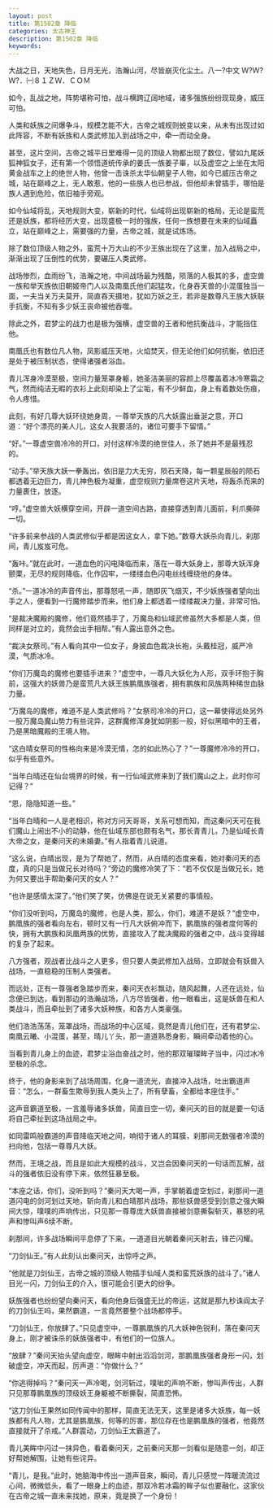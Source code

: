 ```yaml
---
layout: post
title: 第1502章 降临
categories: 太古神王
description: 第1502章 降临
keywords:
---
```


大战之日，天地失色，日月无光，浩瀚山河，尽皆崩灭化尘土。八一?中文 Ｗ?Ｗ?Ｗ?．㈠８１ＺＷ．ＣＯＭ

如今，乱战之地，阵势堪称可怕，战斗横跨辽阔地域，诸多强族纷纷现现身，威压可怕。

人类和妖族之间爆争斗，规模怎能不大，古帝之城规则蜕变以来，从未有出现过如此阵容，不断有妖族和人类武修加入到战场之中，牵一而动全身。

甚至，这片空间，古帝之城平日里难得一见的顶级人物都出现了数位，譬如九尾妖狐神狐女子，还有第一个领悟道统传承的姜氏一族姜子崋，以及虚空之上坐在太阳黄金战车之上的绝世人物，他曾一击诛杀太华仙朝皇子人物，如今已威压古帝之城，站在巅峰之上，无人敢惹，他的一些族人也已参战，但他却未曾插手，哪怕是族人遇到危险，依旧袖手旁观。

如今仙域将乱，天地规则大变，崭新的时代，仙域将出现崭新的格局，无论是蛮荒还是妖族，都将经历大变，出现盛极一时的强族，任何一族想要在未来的仙域矗立，站在巅峰之上，需要强的力量，古帝之城，就是试炼场。

除了数位顶级人物之外，蛮荒十万大山的不少王族出现在了这里，加入战局之中，渐渐出现了压倒性的优势，要碾压人类武修。

战场惨烈，血雨纷飞，浩瀚之地，中间战场最为残酷，陨落的人极其的多，虚空兽一族和举天族依旧朝姬帝门人以及南凰氏他们起猛攻，化身吞天兽的小混蛋独当一面，一夫当关万夫莫开，简直吞天摄地，犹如万妖之王，若非是数尊凡王族大妖联手抗衡，不知有多少妖王丧命被他吞噬。

除此之外，君梦尘的战力也是极为强横，虚空兽的王者和他抗衡战斗，才能挡住他。

南凰氏也有数位凡人物，凤影威压天地，火焰焚天，但无论他们如何抗衡，依旧还是处于被压制状态，使得诸强者浴血。

青儿浑身冷漠至极，空间力量笼罩身躯，她圣洁美丽的容颜上尽覆盖着冰冷寒霜之气，然而纯洁无暇的衣衫上此刻却染上了尘垢，有不少鲜血，身上有着数处伤痕，令人疼惜。

此刻，有好几尊大妖环绕她身周，一尊举天族的凡大妖露出垂涎之意，开口道：“好个漂亮的美人儿，这女人我要活的，诸位可要手下留情。”

“好。”一尊虚空兽冷冷的开口，对付这样冷漠的绝世佳人，杀了她并不是最残忍的。

“动手。”举天族大妖一拳轰出，依旧是力大无穷，陨石天降，每一颗星辰般的陨石都透着无边巨力，青儿神色极为凝重，虚空规则力量席卷这片天地，将轰杀而来的力量裹住，放逐。

“哼。”虚空兽大妖横穿空间，开辟一道空间古路，直接穿透到青儿面前，利爪撕碎一切。

“许多前来参战的人类武修似乎都是因这女人，拿下她。”数尊大妖杀向青儿，刹那间，青儿岌岌可危。

“轰咔。”就在此时，一道血色的闪电降临而来，落在一尊大妖身上，那尊大妖浑身颤栗，无尽的规则降临，化作囚牢，一缕缕血色闪电丝线缠绕他的身体。

“杀。”一道冰冷的声音传出，那尊怒吼一声，随即灰飞烟灭，不少妖族强者望向出手之人，便看到一行魔修踏步而来，他们身上都透着一缕缕裁决力量，非常可怕。

“是裁决魔殿的魔修，他们竟然插手了，万魔岛和仙域武修虽然大多都是人类，但同样是对立的，竟然会出手相帮。”有人露出意外之色。

“裁决女祭司。”有人看向其中一位女子，身披血色裁决长袍，头戴桂冠，威严冷漠，气质冰冷。

“你们万魔岛的魔修也要插手进来？”虚空中，一尊凡大妖化为人形，双手环抱于胸前，这强大的妖兽乃是蛮荒凡大妖王族鹏凰族强者，拥有鹏族和凤族两种稀世血脉力量。

“万魔岛的魔修，难道不是人类武修吗？”女祭司冷冷的开口，这一幕使得远处另外一股万魔岛魔山势力有些诧异，这群魔修浑身犹如阴影一般，好似黑暗中的王者，乃是黑暗魔殿的王境人物。

“这白晴女祭司的性格向来是冷漠无情，怎的如此热心了？”一尊魔修冷冷的开口，似乎有些意外。

“当年白晴还在仙台境界的时候，有一行仙域武修来到了我们魔山之上，此时你可记得？”

“恩，隐隐知道一些。”

“当年白晴和一人是老相识，称对方问天哥哥，关系可想而知，而这秦问天可在我们魔山上闹出不小的动静，他在仙域东部也颇有名气，那长青青儿，乃是仙域长青大帝之女，是秦问天的未婚妻。”有人指着青儿说道。

“这么说，白晴出现，是为了帮她了，然而，从白晴的态度来看，她对秦问天的态度，真的只是当做兄长对待吗？”旁边的魔修冷笑了下：“若不仅仅是当做兄长，她为何又要出手帮助秦问天的女人？”

“也许是感情太深了。”他们笑了笑，仿佛是在说无关紧要的事情般。

“你们没听到吗，万魔岛的魔修，也是人类，那么，你们，难道不是妖？”虚空中，鹏凰族的强者看向左右，顿时又有一行凡大妖俯冲而下，鹏凰族的强者度何等的快，拥有大鹏族和凤凰两族的优势，直接攻入了裁决魔殿的强者之中，战斗变得越的复杂了起来。

八方强者，观战者比战斗之人更多，但只要人类武修加入战局，立即就会有妖兽入战场，一直稳稳的压制人类强者。

而远处，正有一尊强者急踏步而来，秦问天衣衫飘动，随风起舞，人还在远处，仙念便已到达，看到那边的浩瀚战场，八方尽皆强者，他一眼看出，这是妖兽在和人类战斗，而且牵扯到了诸多大妖种族，和各方人类豪强。

他们浩浩荡荡，笼罩战场，而战场的中心区域，竟然是青儿他们在，还有君梦尘、南凰云曦、小混蛋，甚至，晴儿丫头，那一道道熟悉身影，瞬间牵动着他的心。

当看到青儿身上的血迹，君梦尘浴血奋战之时，他的那双璀璨眸子当中，闪过冰冷至极的杀念。

终于，他的身影来到了战场周围，化身一道流光，直接冲入战场，吐出霸道声音：“怎么，一群畜生欺辱到我人类头上了，所有孽畜，全都给本座住手。”

这声音霸道至极，一言羞辱诸多妖兽，简直目空一切，秦问天的目的就是要一句话将自己牵扯到这场战局之中。

如同雷鸣般霸道的声音降临天地之间，响彻于诸人的耳膜，刹那间无数强者冷漠的扫向他，包括一尊尊凡大妖。

然而，王境之战，而且是如此大规模的战斗，又岂会因秦问天的一句话而瓦解，战斗的强者依旧没有停下来，依然狂暴至极。

“本座之话，你们，没听到吗？”秦问天大喝一声，手掌朝着虚空划过，刹那间一道道闪电的剑河划过天地，斩向青儿和白晴那片战场，那些妖兽感受到剑意之强大瞬间大惊，噗噗的声响传出，只见那一尊尊庞大妖兽直接被剑意撕裂斩灭，暴怒的吼声和惨叫声6续不断。

刹那间，许多战场瞬间平息停了下来，一道道目光朝着秦问天射去，锋芒闪耀。

“刀剑仙王。”有人此刻认出秦问天，出惊呼之声。

“他就是刀剑仙王，古帝之城的顶级人物插手仙域人类和蛮荒妖族的战斗了。”诸人目光一闪，刀剑仙王的介入，很可能会引更大的纷争。

妖族强者也纷纷望向秦问天，看向他身后强盛无比的帝运，这就是那九秒诛阎太子的刀剑仙王吗，果然霸道，一言竟然要整个战场都停手。

“刀剑仙王，你放肆了。”只见虚空中，一尊鹏凰族的凡大妖神色锐利，落在秦问天身上，刚才被诛杀的妖族强者中，有他们的一位族人。

“放肆？”秦问天抬头望向虚空，眼眸中射出滔滔剑河，那鹏凰族强者身形一闪，划破虚空，冲天而起，厉声道：“你做什么？”

“你逃得掉吗？”秦问天一声冷喝，剑河斩过，噗呲的声响不断，惨叫声传出，人群只见那尊鹏凰族的顶级妖王身躯被不断撕裂，简直恐怖。

“这刀剑仙王果然如同传闻中的那样，简直无法无天，这里是诸多大妖族，每一妖族都有凡人物，尤其是鹏凰族，何等的厉害，那位存在也是鹏凰族的强者，他竟然直接就开了杀戒。”人群震动，刀剑仙王太霸道了。

青儿美眸中闪过一抹异色，看着秦问天，之前秦问天那一剑看似是随意一剑，却正好帮她解围，让她有些诧异。

“青儿，是我。”此时，她脑海中传出一道声音来，瞬间，青儿只感觉一阵暖流流过心间，微微低头，看了一眼身上的血迹，那双冷若冰霜的眸子似也要融化，这家伙在古帝之城一直未来找她，原来，竟是换了一个身份！
